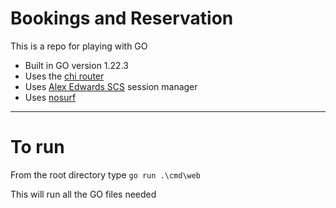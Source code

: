 # Bookings and Reservation

This is a repo for playing with GO

- Built in GO version 1.22.3
- Uses the [chi router](https://github.com/go-chi/chi)
- Uses [Alex Edwards SCS](https://github.com/alexedwards/scs/v2) session manager
- Uses [nosurf](https://github.com/justinas/nosurf)

---

# To run

From the root directory type `go run .\cmd\web`

This will run all the GO files needed
